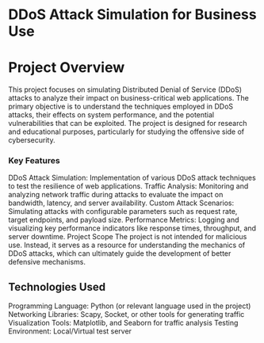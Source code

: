 # DDoS Attack Simulation for Business Use
# Project Overview
This project focuses on simulating Distributed Denial of Service (DDoS) attacks to analyze their impact on business-critical web applications. The primary objective is to understand the techniques employed in DDoS attacks, their effects on system performance, and the potential vulnerabilities that can be exploited. The project is designed for research and educational purposes, particularly for studying the offensive side of cybersecurity.

### Key Features
DDoS Attack Simulation: Implementation of various DDoS attack techniques to test the resilience of web applications.
Traffic Analysis: Monitoring and analyzing network traffic during attacks to evaluate the impact on bandwidth, latency, and server availability.
Custom Attack Scenarios: Simulating attacks with configurable parameters such as request rate, target endpoints, and payload size.
Performance Metrics: Logging and visualizing key performance indicators like response times, throughput, and server downtime.
Project Scope
The project is not intended for malicious use. Instead, it serves as a resource for understanding the mechanics of DDoS attacks, which can ultimately guide the development of better defensive mechanisms.

## Technologies Used
Programming Language: Python (or relevant language used in the project)
Networking Libraries: Scapy, Socket, or other tools for generating traffic
Visualization Tools: Matplotlib, and Seaborn for traffic analysis
Testing Environment: Local/Virtual test server
